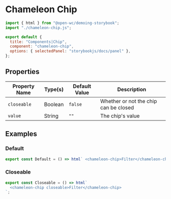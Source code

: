 # Chameleon Chip

```js script
import { html } from "@open-wc/demoing-storybook";
import "./chameleon-chip.js";

export default {
  title: "Components|Chip",
  component: "chameleon-chip",
  options: { selectedPanel: "storybookjs/docs/panel" },
};
```

## Properties

| Property Name | Type(s) | Default Value | Description                           |
| ------------- | ------- | ------------- | ------------------------------------- |
| `closeable`   | Boolean | `false`       | Whether or not the chip can be closed |
| `value`       | String  | `""`          | The chip's value                      |

## Examples

### Default

```js preview-story
export const Default = () => html` <chameleon-chip>Filter</chameleon-chip> `;
```

### Closeable

```js preview-story
export const Closeable = () => html`
  <chameleon-chip closeable>Filter</chameleon-chip>
`;
```
